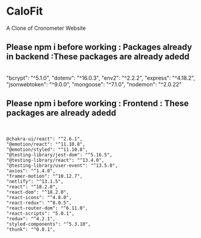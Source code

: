 # CaloFit
A Clone of Cronometer Website



<h2>Please npm i before working : Packages already in backend :These packages are already adedd </h2>
<br/>
"bcrypt": "^5.1.0",
    "dotenv": "^16.0.3",
    "env2": "^2.2.2",
    "express": "^4.18.2",
    "jsonwebtoken": "^9.0.0",
    "mongoose": "^7.1.0",
    "nodemon": "^2.0.22"

<h2>Please npm i before working : Frontend : These packages are already adedd </h2>
<br>

    @chakra-ui/react": "^2.6.1",
    "@emotion/react": "^11.10.8",
    "@emotion/styled": "^11.10.8",
    "@testing-library/jest-dom": "^5.16.5",
    "@testing-library/react": "^13.4.0",
    "@testing-library/user-event": "^13.5.0",
    "axios": "^1.4.0",
    "framer-motion": "^10.12.7",
    "netlify": "^13.1.5",
    "react": "^18.2.0",
    "react-dom": "^18.2.0",
    "react-icons": "^4.8.0",
    "react-redux": "^8.0.5",
    "react-router-dom": "^6.11.0",
    "react-scripts": "5.0.1",
    "redux": "^4.2.1",
    "styled-components": "^5.3.10",
    "thunk": "^0.0.1",
